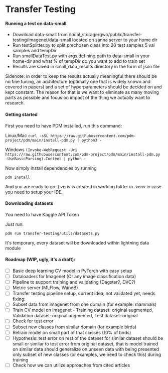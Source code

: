 # Transfer Testing

#### Running a test on data-small

- Download data-small from /local_storage/gwo/public/transfer-testing/imagenet/data-small located on sanna server to your home dir
- Run testSplitter.py to split prechosen class into 20 test samples 5 val samples and tempDir
- Run smallDataTest.py with args defining path to data-small in your home-dir and what % of tempDir do you want to add to train set
- Results are saved in small_data_results directory in the form of json file

Sidenote: in order to keep the results actually meaningful there should be no fine tuning, an architecture (optimally one that is widely known and covered in papers) and a set of hyperparameters should be decided on and kept constant.
The reason for that is we want to eliminate as many moving parts as possible and focus on impact of the thing we actually want to research.

#### Getting started

First you need to have PDM installed, run this command:

Linux/Mac `curl -sSL https://raw.githubusercontent.com/pdm-project/pdm/main/install-pdm.py | python3 -`

Windows `(Invoke-WebRequest -Uri https://raw.githubusercontent.com/pdm-project/pdm/main/install-pdm.py -UseBasicParsing).Content | python -`

Now simply install dependencies by running

`pdm install`

And you are ready to go :) venv is created in working folder in .venv in case you need to setup your IDE.


#### Downloading datasets

You need to have Kaggle API Token

Just run:

`pdm run transfer-testing/utils/datasets.py`

It's temporary, every dataset will be downloaded within lightning data module


#### Roadmap (WIP, ugly, it's a draft):

- [ ]  Basic deep learning CV model in PyTorch with easy setup
- [ ]  Dataloaders for Imagenet (Or any image classification data)
- [ ]  Pipeline to support training and validating (Dagster?, DVC?)
- [ ]  Metric server (MLFlow, WandB)
- [ ]  Transfer testing pipeline setup, current idea, not validated yet, needs fixing:
  - [ ]  Subset data from imagenet from one domain (for example: mammals)
  - [ ]  Train CV model on Imagenet - Training dataset: original augmented, Validation dataset: original augmented, Test dataset: original
  - [ ]  Check for test error
  - [ ]  Subset new classes from similar domain (for example birds)
  - [ ]  Retrain model on small part of that classes (10% of birds)
  - [ ]  Hypothesis: test error on rest of the dataset for similar dataset should be small or similar to test error from original dataset, that is model trained on similar data should generalize on unseen data with being presented only subset of new classes (or examples, we need to check this) during training
- [ ]  Check how we can utilize approaches from cited articles
